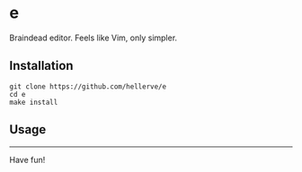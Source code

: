 # e

Braindead editor. Feels like Vim, only simpler.

## Installation

```
git clone https://github.com/hellerve/e
cd e
make install
```

## Usage

<hr/>

Have fun!
